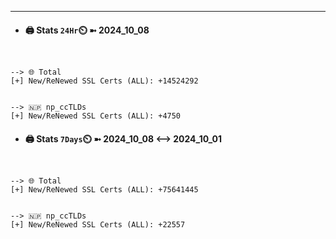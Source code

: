 

---
- #### 🖨️ **Stats** `24Hr`⏲️ ➼ 2024_10_08
```console


--> 🌐 Total
[+] New/ReNewed SSL Certs (ALL): +14524292


--> 🇳🇵 np_ccTLDs
[+] New/ReNewed SSL Certs (ALL): +4750

```

- #### 🖨️ **Stats** `7Days`⏲️ ➼ 2024_10_08 <--> 2024_10_01
```console


--> 🌐 Total
[+] New/ReNewed SSL Certs (ALL): +75641445


--> 🇳🇵 np_ccTLDs
[+] New/ReNewed SSL Certs (ALL): +22557

```

